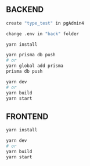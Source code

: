 ## BACKEND

```bash
create "type_test" in pgAdmin4
```
```bash
change .env in "back" folder
```

```bash
yarn install
```
```bash
yarn prisma db push
# or
yarn global add prisma
prisma db push
```

```bash
yarn dev
# or
yarn build
yarn start
```

## FRONTEND

```bash
yarn install
```
```bash
yarn dev
# or
yarn build
yarn start
```
